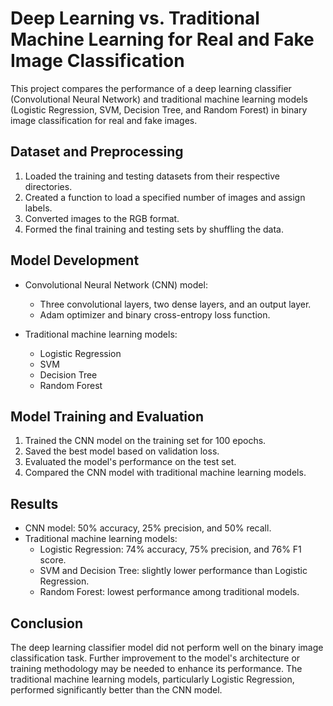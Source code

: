 # Deep Learning vs. Traditional Machine Learning for Real and Fake Image Classification

This project compares the performance of a deep learning classifier (Convolutional Neural Network) and traditional machine learning models (Logistic Regression, SVM, Decision Tree, and Random Forest) in binary image classification for real and fake images.

## Dataset and Preprocessing

1. Loaded the training and testing datasets from their respective directories.
2. Created a function to load a specified number of images and assign labels.
3. Converted images to the RGB format.
4. Formed the final training and testing sets by shuffling the data.

## Model Development

- Convolutional Neural Network (CNN) model:
  - Three convolutional layers, two dense layers, and an output layer.
  - Adam optimizer and binary cross-entropy loss function.

- Traditional machine learning models:
  - Logistic Regression
  - SVM
  - Decision Tree
  - Random Forest

## Model Training and Evaluation

1. Trained the CNN model on the training set for 100 epochs.
2. Saved the best model based on validation loss.
3. Evaluated the model's performance on the test set.
4. Compared the CNN model with traditional machine learning models.

## Results

- CNN model: 50% accuracy, 25% precision, and 50% recall.
- Traditional machine learning models:
  - Logistic Regression: 74% accuracy, 75% precision, and 76% F1 score.
  - SVM and Decision Tree: slightly lower performance than Logistic Regression.
  - Random Forest: lowest performance among traditional models.

## Conclusion

The deep learning classifier model did not perform well on the binary image classification task. Further improvement to the model's architecture or training methodology may be needed to enhance its performance. The traditional machine learning models, particularly Logistic Regression, performed significantly better than the CNN model.
